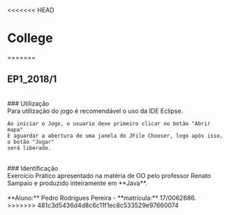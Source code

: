 <<<<<<< HEAD
# College

=======
## EP1_2018/1
<br/>
### Utilização
<br/>
Para utilização do jogo é recomendável o uso da IDE Eclipse.<br/>

	Ao iniciar o Jogo, o usuario deve primeiro clicar no botão "Abrir mapa"
	E aguardar a abertura de uma janela do JFile Chooser, logo após isso, o botão "Jogar"
	será liberado.
<br/>
### Identificação
<br/>
Exercício Prático apresentado na matéria de OO pelo professor Renato Sampaio e produzido inteiramente em **Java**.<br/>
<br/>**Aluno:** Pedro Rodrigues Pereira - **matrícula:** 17/0062686.<br/>
>>>>>>> 481c3d5436d4d8c6c11f1ec8c533529e97660074
